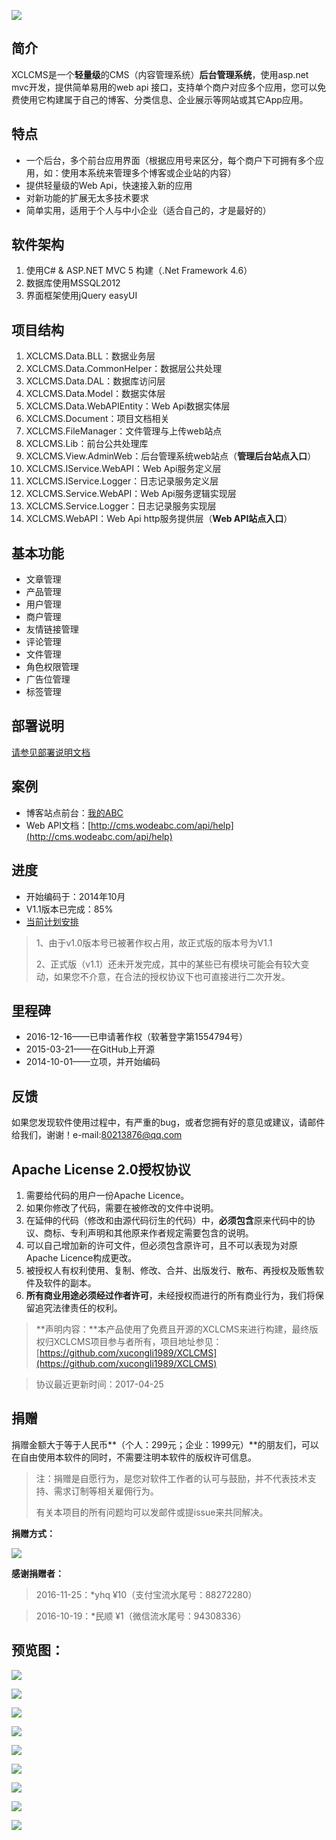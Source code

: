 
[![](https://ci.appveyor.com/api/projects/status/xunqytmi7anspfih?svg=true)](https://ci.appveyor.com/project/xucongli1989/XCLCMS)


## 简介
XCLCMS是一个**轻量级**的CMS（内容管理系统）**后台管理系统**，使用asp.net mvc开发，提供简单易用的web api 接口，支持单个商户对应多个应用，您可以免费使用它构建属于自己的博客、分类信息、企业展示等网站或其它App应用。

## 特点
- 一个后台，多个前台应用界面（根据应用号来区分，每个商户下可拥有多个应用，如：使用本系统来管理多个博客或企业站的内容）
- 提供轻量级的Web Api，快速接入新的应用
- 对新功能的扩展无太多技术要求
- 简单实用，适用于个人与中小企业（适合自己的，才是最好的）

## 软件架构
1. 使用C# & ASP.NET MVC 5 构建（.Net Framework 4.6）
2. 数据库使用MSSQL2012
3. 界面框架使用jQuery easyUI

## 项目结构
1. XCLCMS.Data.BLL：数据业务层
2. XCLCMS.Data.CommonHelper：数据层公共处理
3. XCLCMS.Data.DAL：数据库访问层
4. XCLCMS.Data.Model：数据实体层
5. XCLCMS.Data.WebAPIEntity：Web Api数据实体层
6. XCLCMS.Document：项目文档相关
7. XCLCMS.FileManager：文件管理与上传web站点
8. XCLCMS.Lib：前台公共处理库
9. XCLCMS.View.AdminWeb：后台管理系统web站点（**管理后台站点入口**） 
10. XCLCMS.IService.WebAPI：Web Api服务定义层
11. XCLCMS.IService.Logger：日志记录服务定义层
12. XCLCMS.Service.WebAPI：Web Api服务逻辑实现层
13. XCLCMS.Service.Logger：日志记录服务实现层
14. XCLCMS.WebAPI：Web Api http服务提供层（**Web API站点入口**）

## 基本功能

- 文章管理
- 产品管理
- 用户管理
- 商户管理
- 友情链接管理
- 评论管理
- 文件管理
- 角色权限管理
- 广告位管理
- 标签管理

## 部署说明

[请参见部署说明文档](https://github.com/xucongli1989/XCLCMS/blob/master/%E5%A6%82%E4%BD%95%E9%83%A8%E7%BD%B2.md)

## 案例
- 博客站点前台：[我的ABC](http://www.wodeabc.com)
- Web API文档：[http://cms.wodeabc.com/api/help](http://cms.wodeabc.com/api/help)

## 进度
- 开始编码于：2014年10月
- V1.1版本已完成：85%
- [当前计划安排](https://github.com/xucongli1989/XCLCMS/projects/1)

> 1、由于v1.0版本号已被著作权占用，故正式版的版本号为V1.1
> 
> 2、正式版（v1.1）还未开发完成，其中的某些已有模块可能会有较大变动，如果您不介意，在合法的授权协议下也可直接进行二次开发。

## 里程碑
- 2016-12-16——已申请著作权（软著登字第1554794号）
- 2015-03-21——在GitHub上开源
- 2014-10-01——立项，并开始编码


## 反馈
如果您发现软件使用过程中，有严重的bug，或者您拥有好的意见或建议，请邮件给我们，谢谢！e-mail:80213876@qq.com

## Apache License 2.0授权协议
1. 需要给代码的用户一份Apache Licence。
2. 如果你修改了代码，需要在被修改的文件中说明。
3. 在延伸的代码（修改和由源代码衍生的代码）中，**必须包含**原来代码中的协议、商标、专利声明和其他原来作者规定需要包含的说明。
4. 可以自己增加新的许可文件，但必须包含原许可，且不可以表现为对原Apache Licence构成更改。
5. 被授权人有权利使用、复制、修改、合并、出版发行、散布、再授权及贩售软件及软件的副本。
7. **所有商业用途必须经过作者许可**，未经授权而进行的所有商业行为，我们将保留追究法律责任的权利。

> **声明内容：**本产品使用了免费且开源的XCLCMS来进行构建，最终版权归XCLCMS项目参与者所有，项目地址参见：[https://github.com/xucongli1989/XCLCMS](https://github.com/xucongli1989/XCLCMS)

> 协议最近更新时间：2017-04-25

## 捐赠
捐赠金额大于等于人民币**（个人：299元；企业：1999元）**的朋友们，可以在自由使用本软件的同时，不需要注明本软件的版权许可信息。

> 注：捐赠是自愿行为，是您对软件工作者的认可与鼓励，并不代表技术支持、需求订制等相关雇佣行为。
> 
> 有关本项目的所有问题均可以发邮件或提issue来共同解决。


**捐赠方式：**

![](https://raw.githubusercontent.com/xucongli1989/XCLCMS/master/XCLCMS.Document/Img/pay.png)


**感谢捐赠者：**

> 2016-11-25：*yhq &yen;10（支付宝流水尾号：88272280）

> 2016-10-19：*民顺  &yen;1（微信流水尾号：94308336）


## 预览图：

![](https://raw.githubusercontent.com/xucongli1989/XCLCMS/master/XCLCMS.Document/Img/11.jpg)

![](https://raw.githubusercontent.com/xucongli1989/XCLCMS/master/XCLCMS.Document/Img/33.jpg)

![](https://raw.githubusercontent.com/xucongli1989/XCLCMS/master/XCLCMS.Document/Img/44.jpg)

![](https://raw.githubusercontent.com/xucongli1989/XCLCMS/master/XCLCMS.Document/Img/55.jpg)

![](https://raw.githubusercontent.com/xucongli1989/XCLCMS/master/XCLCMS.Document/Img/66.jpg)

![](https://raw.githubusercontent.com/xucongli1989/XCLCMS/master/XCLCMS.Document/Img/20160306-01.jpg)

![](https://raw.githubusercontent.com/xucongli1989/XCLCMS/master/XCLCMS.Document/Img/20160306-02.jpg)

![](https://raw.githubusercontent.com/xucongli1989/XCLCMS/master/XCLCMS.Document/Img/20160306-03.jpg)

![](https://raw.githubusercontent.com/xucongli1989/XCLCMS/master/XCLCMS.Document/Img/20160404-01.jpg)
